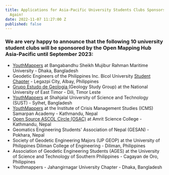 ```yaml
---
title: Applications for Asia-Pacific University Students Clubs Sponsorship are Open
  Again!
date: 2022-11-07 11:27:00 Z
published: false
---
```


### We are very happy to announce that the following 10 university student clubs will be sponsored by the Open Mapping Hub Asia-Pacific until September 2023: 

* [YouthMappers](https://www.facebook.com/YouthMapperatBSMRMU) at Bangabandhu Sheikh Mujibur Rahman Maritime University - Dhaka, Bangladesh
* Geodetic Engineers of the Philippines Inc. Bicol University [Student Chapter](https://www.facebook.com/gepbusc2022) - Legazpi City, Albay, Philippines
* [Grupo Estudo de Geologia ](https://www.facebook.com/grupoestudogeologia)(Geology Study Group) at the National University of East Timor - Dili, Timor Leste
* [YouthMappers](https://www.facebook.com/YouthMapperatSUST) at Shahjalal University of Science and Technology (SUST) - Sylhet, Bangladesh
* [YouthMappers](https://www.facebook.com/ICMSYOUTHMAPPERS) at the Institute of Crisis Management Studies (ICMS) Samarpan Academy - Kathmandu, Nepal
* [Open Source ASCOL Circle (OSAC)](https://twitter.com/osac_ascol) at Amrit Science College - Kathmandu, Nepal
* Geomatics Engineering Students' Association of Nepal (GESAN) - Pokhara, Nepal
* Society of Geodetic Engineering Majors (UP GEOP) at the University of Philippines Diliman College of Engineering  - Diliman, Philippines
* Association of Geodetic Engineering Students (AGES) at the University of Science and Technology of Southern Philippines - Cagayan de Oro, Philippines
* Youthmappers - Jahangirnagar University Chapter - Dhaka, Bangladesh
